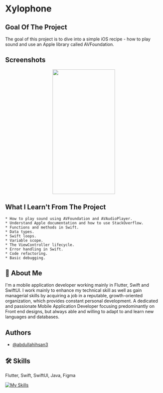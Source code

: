 # Xylophone

## Goal Of The Project

The goal of this project is to dive into a simple iOS recipe - how to play sound and use an Apple library called AVFoundation.

##  Screenshots
<p align="center">
<img src="https://user-images.githubusercontent.com/109294768/251240453-931248e4-7e91-45a9-97b7-81ba240fd2bd.png" width="200" height="400" />
</p>

## What I Learn't From The Project
    
    * How to play sound using AVFoundation and AVAudioPlayer.
    * Understand Apple documentation and how to use StackOverflow.
    * Functions and methods in Swift. 
    * Data types.
    * Swift loops.
    * Variable scope.
    * The ViewController lifecycle.
    * Error handling in Swift.
    * Code refactoring.
    * Basic debugging.

## 🚀 About Me
I'm a mobile application developer working mainly in Flutter, Swift and SwiftUI. I work mainly to enhance my technical skill as well as gain managerial skills by acquiring a job in a reputable, growth-oriented organization, which provides constant personal development. A dedicated and passionate Mobile Application Developer focusing predominantly on Front end designs, but always able and willing to adapt to and learn new languages and databases.

## Authors

- [@abdullahihsan3](https://www.github.com/abdullahihsan3)

## 🛠 Skills
Flutter, Swift, SwiftUI, Java, Figma

[![My Skills](https://skills.thijs.gg/icons?i=flutter,dart,swift,java,mongodb)](https://skills.thijs.gg)
